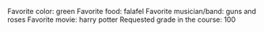 Favorite color: green 
Favorite food: falafel
Favorite musician/band: guns and roses 
Favorite movie: harry potter
Requested grade in the course: 100
 
